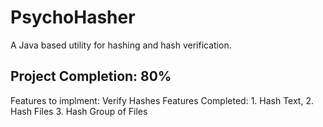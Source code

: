 # PsychoHasher
A Java based utility for hashing and hash verification.

## Project Completion: 80%

Features to implment: Verify Hashes
Features Completed: 1. Hash Text, 2. Hash Files 3. Hash Group of Files
